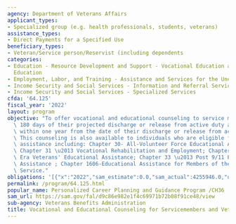 ```yaml
---
agency: Department of Veterans Affairs
applicant_types:
- Specialized group (e.g. health professionals, students, veterans)
assistance_types:
- Direct Payments for a Specified Use
beneficiary_types:
- Veteran/Service person/Reservist (including dependents
categories:
- Education - Resource Development and Support - Vocational Education and Handicapped
  Education
- Employment, Labor, and Training - Assistance and Services for the Unemployed
- Income Security and Social Services - Information and Referral Services
- Income Security and Social Services - Specialized Services
cfda: '64.125'
fiscal_year: '2022'
layout: program
objective: "To offer vocational and educational counseling to service members within\
  \ 180 days of their projected discharge or release from active duty and to veterans\
  \ within one year from the date of their discharge or release from active duty.\
  \ This counseling is also available to individuals who are eligible for  VA educational\
  \ assistance including: Chapter 30- All-Volunteer Force Educational Assistance Program;\
  \ Chapter 31 \u2013 Vocational Rehabilitation and Employment; Chapter 32-Post-Vietnam\
  \ Era Veterans' Educational Assistance; Chapter 33 \u2013 Post 9/11 Educational\
  \ Assistance ; Chapter 1606-Educational Assistance for Members of the Selective\
  \ Service."
obligations: '[{"x":"2022","sam_estimate":0.0,"sam_actual":4255946.0,"usa_spending_actual":0.0},{"x":"2023","sam_estimate":4712942.0,"sam_actual":0.0,"usa_spending_actual":0.0},{"x":"2024","sam_estimate":6000000.0,"sam_actual":0.0,"usa_spending_actual":0.0}]'
permalink: /program/64.125.html
popular_name: Personalized Career Planning and Guidance Program /CH36
sam_url: https://sam.gov/fal/d9c86e982e1f4c69971b72b08f91ce48/view
sub-agency: Veterans Benefits Administration
title: Vocational and Educational Counseling for Servicemembers and Veterans
---
```


